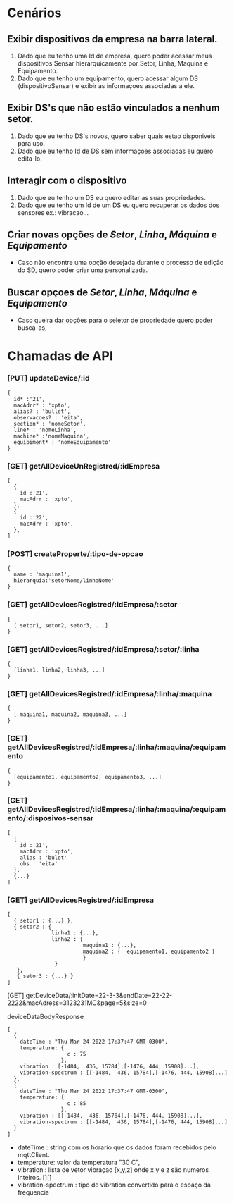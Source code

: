 # Cenários
## Exibir dispositivos da empresa na barra lateral.

1. Dado que eu tenho uma Id de empresa, quero poder acessar meus dispositivos Sensar hierarquicamente por Setor, Linha, Maquina e Equipamento.
2. Dado que eu tenho um equipamento, quero acessar algum DS (dispositivoSensar) e exibir as informaçoes associadas a ele.

## Exibir DS's que não estão vinculados a nenhum setor.

1. Dado que eu tenho DS's novos, quero saber quais estao disponiveis para uso.
2. Dado que eu tenho Id de DS sem informaçoes associadas eu quero edita-lo.

## Interagir com o dispositivo

1. Dado que eu tenho um DS eu quero editar as suas propriedades.
2. Dado que eu tenho um Id de um DS eu quero recuperar os dados dos sensores ex.: vibracao... 

## Criar novas opções de _Setor_, _Linha_, _Máquina_ e _Equipamento_
- Caso não encontre uma opção desejada durante o processo de edição do SD, quero poder criar uma personalizada.

## Buscar opçoes de _Setor_, _Linha_, _Máquina_ e _Equipamento_
- Caso queira dar opções para o seletor de propriedade quero poder busca-as,
# Chamadas de API
### [PUT] updateDevice/:id
```
{ 
  id* :'21',
  macAdrr* : 'xpto',
  alias? : 'bullet',
  observacoes? : 'eita',
  section* : 'nomeSetor',
  line* : 'nomeLinha',
  machine* :'nomeMaquina',
  equipiment* : 'nomeEquipamento'
}
```

### [GET] getAllDeviceUnRegistred/:idEmpresa
```
[
  {
    id :'21',
    macAdrr : 'xpto',
  },
  {
    id :'22',
    macAdrr : 'xpto',
  },
]
```
### [POST] createProperte/:tipo-de-opcao
```
{
  name : 'maquina1',
  hierarquia:'setorNome/linhaNome'
}
```
### [GET] getAllDevicesRegistred/:idEmpresa/:setor
```
{
  [ setor1, setor2, setor3, ...]
}
```
### [GET] getAllDevicesRegistred/:idEmpresa/:setor/:linha
```
{
  [linha1, linha2, linha3, ...]
}
```
### [GET] getAllDevicesRegistred/:idEmpresa/:linha/:maquina
```
{
  [ maquina1, maquina2, maquina3, ...]
}
```
### [GET] getAllDevicesRegistred/:idEmpresa/:linha/:maquina/:equipamento
```
{
  [equipamento1, equipamento2, equipamento3, ...]
}
```

### [GET] getAllDevicesRegistred/:idEmpresa/:linha/:maquina/:equipamento/:disposivos-sensar

```
[ 
  {
    id :'21',
    macAdrr : 'xpto',
    alias : 'bulet'
    obs : 'eita'
  },
  {...}
]
```

### [GET] getAllDevicesRegistred/:idEmpresa
```
[
  { setor1 : {...} },
  { setor2 : {
              linha1 : {...},
              linha2 : { 
                        maquina1 : {...},
                        maquina2 : {  equipamento1, equipamento2 }
                        }
               }
   },
   { setor3 : {...} }
]
```

[GET]
getDeviceData/:initDate=22-3-3&endDate=22-22-2222&macAdress=3123231MC&page=5&size=0

deviceDataBodyResponse 
```
[
  {
    dateTime : "Thu Mar 24 2022 17:37:47 GMT-0300",
    temperature: {
                   c : 75
                 },
    vibration : [-1484,  436, 15784],[-1476, 444, 15908]...],
    vibration-spectrum : [[-1484,  436, 15784],[-1476, 444, 15908]...]
  },
  {
    dateTime : "Thu Mar 24 2022 17:37:47 GMT-0300",
    temperature: {
                   c : 85
                 },
    vibration : [[-1484,  436, 15784],[-1476, 444, 15908]...],
    vibration-spectrum : [[-1484,  436, 15784],[-1476, 444, 15908]...]
  }
]
```

 - dateTime : string com os horario que os dados foram recebidos pelo mqttClient.
 - temperature: valor da temperatura "30 C",
 - vibration : lista de vetor vibraçao [x,y,z] onde x y e z são numeros inteiros. [][]
 - vibration-spectrum : tipo de vibration convertido para o espaço da frequencia
